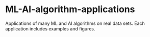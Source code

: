 # ML-AI-algorithm-applications
Applications of many ML and AI algorithms on real data sets. Each application includes examples and figures.
